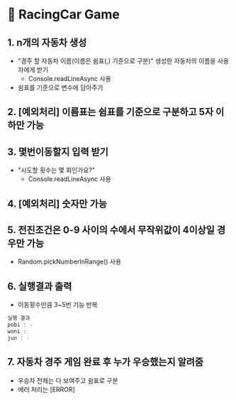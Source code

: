 # 🚗 RacingCar Game

## 1. n개의 자동차 생성

- "경주 할 자동차 이름(이름은 쉼표(,) 기준으로 구분)" 생성한 자동차의 이름을 사용자에게 받기
  - Console.readLineAsync 사용
- 쉼표를 기준으로 변수에 담아주기

## 2. [예외처리] 이름표는 쉼표를 기준으로 구분하고 5자 이하만 가능

## 3. 몇번이동할지 입력 받기

- "시도할 횟수는 몇 회인가요?"
  - Console.readLineAsync 사용

## 4. [예외처리] 숫자만 가능

## 5. 전진조건은 0-9 사이의 수에서 무작위값이 4이상일 경우만 가능

- Random.pickNumberInRange() 사용

## 6. 실행결과 출력

- 이동횟수만큼 3~5번 기능 반복

```js
실행 결과
pobi : -
woni :
jun : -
```

## 7. 자동차 경주 게임 완료 후 누가 우승했는지 알려줌

- 우승자 전체는 다 보여주고 쉼표로 구분
- 에러 처리는 [ERROR]
